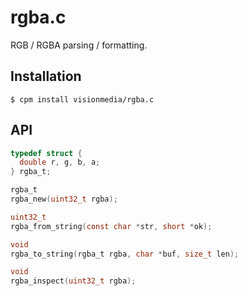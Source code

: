 
# rgba.c

  RGB / RGBA parsing / formatting.

## Installation

    $ cpm install visionmedia/rgba.c

## API

```c
typedef struct {
  double r, g, b, a;
} rgba_t;

rgba_t
rgba_new(uint32_t rgba);

uint32_t
rgba_from_string(const char *str, short *ok);

void
rgba_to_string(rgba_t rgba, char *buf, size_t len);

void
rgba_inspect(uint32_t rgba);

```
